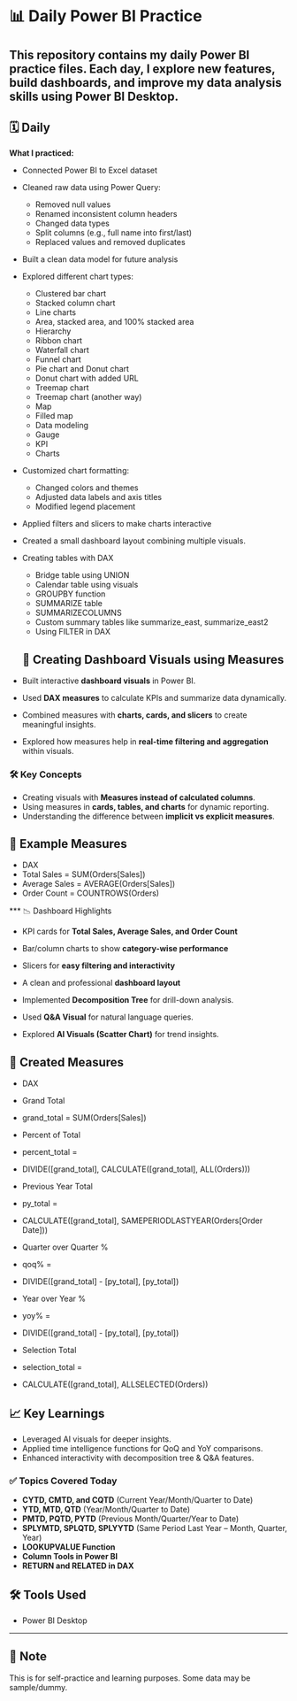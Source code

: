 # 📊 Daily Power BI Practice

This repository contains my daily Power BI practice files. Each day, I explore new features, build dashboards, and improve my data analysis skills using Power BI Desktop.
---

## 🗓️ Daily ##

**What I practiced:**
- Connected Power BI to Excel dataset
- Cleaned raw data using Power Query:
  - Removed null values
  - Renamed inconsistent column headers
  - Changed data types
  - Split columns (e.g., full name into first/last)
  - Replaced values and removed duplicates
- Built a clean data model for future analysis
- Explored different chart types:
  - Clustered bar chart
  - Stacked column chart
  - Line charts
  - Area, stacked area, and 100% stacked area
  - Hierarchy
  - Ribbon chart
  - Waterfall chart
  - Funnel chart
  - Pie chart and Donut chart
  - Donut chart with added URL
  - Treemap chart
  - Treemap chart (another way)
  - Map
  - Filled map
  - Data modeling
  - Gauge
  - KPI
  - Charts
- Customized chart formatting:
  - Changed colors and themes
  - Adjusted data labels and axis titles
  - Modified legend placement
- Applied filters and slicers to make charts interactive
- Created a small dashboard layout combining multiple visuals.

- Creating tables with DAX
  - Bridge table using UNION
  - Calendar table using visuals
  - GROUPBY function
  - SUMMARIZE table
  - SUMMARIZECOLUMNS
  - Custom summary tables like summarize_east, summarize_east2
  - Using FILTER in DAX
 
  ## 🚀 Creating Dashboard Visuals using Measures  

- Built interactive **dashboard visuals** in Power BI.  
- Used **DAX measures** to calculate KPIs and summarize data dynamically.  
- Combined measures with **charts, cards, and slicers** to create meaningful insights.  
- Explored how measures help in **real-time filtering and aggregation** within visuals.  

### 🛠 Key Concepts
- Creating visuals with **Measures instead of calculated columns**.  
- Using measures in **cards, tables, and charts** for dynamic reporting.  
- Understanding the difference between **implicit vs explicit measures**.  

## 🧾 Example Measures  
- DAX
- Total Sales = SUM(Orders[Sales])
- Average Sales = AVERAGE(Orders[Sales])
- Order Count = COUNTROWS(Orders)

*** 📉 Dashboard Highlights
- KPI cards for **Total Sales, Average Sales, and Order Count**  
- Bar/column charts to show **category-wise performance**  
- Slicers for **easy filtering and interactivity**  
- A clean and professional **dashboard layout**

- Implemented **Decomposition Tree** for drill-down analysis.  
- Used **Q&A Visual** for natural language queries.  
- Explored **AI Visuals (Scatter Chart)** for trend insights.  

## 🧮 Created Measures

- DAX
- Grand Total
- grand_total = SUM(Orders[Sales])

- Percent of Total
-  percent_total = 
-  DIVIDE([grand_total], CALCULATE([grand_total], ALL(Orders)))

- Previous Year Total
-  py_total = 
-  CALCULATE([grand_total], SAMEPERIODLASTYEAR(Orders[Order Date]))

- Quarter over Quarter %
-  qoq% =
-  DIVIDE([grand_total] - [py_total], [py_total])

- Year over Year %
-  yoy% =
-  DIVIDE([grand_total] - [py_total], [py_total])

- Selection Total
-  selection_total = 
-  CALCULATE([grand_total], ALLSELECTED(Orders))

## 📈 Key Learnings

- Leveraged AI visuals for deeper insights.
- Applied time intelligence functions for QoQ and YoY comparisons.
- Enhanced interactivity with decomposition tree & Q&A features.

### ✅ Topics Covered Today  

- **CYTD, CMTD, and CQTD** (Current Year/Month/Quarter to Date)  
- **YTD, MTD, QTD** (Year/Month/Quarter to Date)  
- **PMTD, PQTD, PYTD** (Previous Month/Quarter/Year to Date)  
- **SPLYMTD, SPLQTD, SPLYYTD** (Same Period Last Year – Month, Quarter, Year)  
- **LOOKUPVALUE Function**  
- **Column Tools in Power BI**  
- **RETURN and RELATED in DAX**  
## 🛠 Tools Used
- Power BI Desktop

---

## 📌 Note
This is for self-practice and learning purposes. Some data may be sample/dummy.
